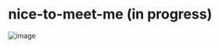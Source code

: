 # nice-to-meet-me (in progress)

![image](https://github.com/szymonograbek/nice-to-meet-me/assets/13970661/f3ae45f7-fa73-4ea4-825c-495682a28461)
